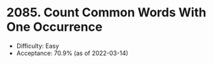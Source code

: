 # 2085. Count Common Words With One Occurrence
- Difficulty: Easy
- Acceptance: 70.9% (as of 2022-03-14)
